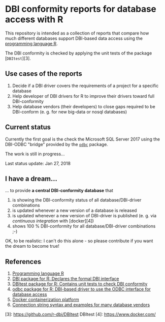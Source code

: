 # DBI conformity reports for database access with R

This repository is intended as a collection of reports that compare how much different databases support DBI-based data access using the [programming language R][1].

The DBI conformity is checked by applying the unit tests of the package [`DBItest`][3].



## Use cases of the reports

1. Decide if a DBI driver covers the requirements of a project for a specific database
1. Help developer of DBI drivers for R to improve their drivers toward full DBI-conformity
1. Help database vendors (their developers) to close gaps required to be DBI-conform (e. g. for new big-data or nosql databases)



## Current status

Currently the first goal is the check the Microsoft SQL Server 2017 using the DBI-ODBC "bridge"
provided by the [`odbc`][2] package.

The work is still in progress...

Last status update: Jan 27, 2018


## I have a dream...

... to provide **a central DBI-conformity database** that

1. is showing the DBI-conformity status of all database/DBI-driver combinations
1. is updated whenever a new version of a database is released
1. is updated whenever a new version of DBI-driver is published (e. g. via *continuous integration* with [docker][4])
1. shows 100 % DBI-conformity for all database/DBI-driver combinations ;-)

OK, to be realistic: I can't do this alone - so please contribute if you want the dream to become true!



## References

1. [Programming language R](https://www.r-project.org/)
1. [DBI package for R: Declares the formal DBI interface](https://github.com/r-dbi/DBI)
1. [DBItest package for R: Contains unit tests to check DBI conformity](https://github.com/r-dbi/DBItest)
1. [odbc package for R: DBI-based driver to use the ODBC interface for database access](https://github.com/r-dbi/odbc)
1. [Docker containerization platform](https://www.docker.com/)
1. [Connection string syntax and examples for many database vendors](https://www.connectionstrings.com)



[1]: https://www.r-project.org/
[2]: https://github.com/r-dbi/odbc
[3]: https://github.com/r-dbi/DBItest DBItest
[4]: https://www.docker.com/


